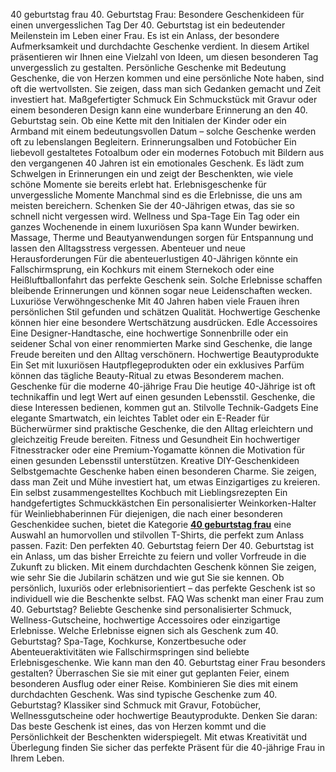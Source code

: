40 geburtstag frau
40. Geburtstag Frau: Besondere Geschenkideen für einen unvergesslichen Tag
Der 40. Geburtstag ist ein bedeutender Meilenstein im Leben einer Frau. Es ist ein Anlass, der besondere Aufmerksamkeit und durchdachte Geschenke verdient. In diesem Artikel präsentieren wir Ihnen eine Vielzahl von Ideen, um diesen besonderen Tag unvergesslich zu gestalten.
Persönliche Geschenke mit Bedeutung
Geschenke, die von Herzen kommen und eine persönliche Note haben, sind oft die wertvollsten. Sie zeigen, dass man sich Gedanken gemacht und Zeit investiert hat.
Maßgefertigter Schmuck
Ein Schmuckstück mit Gravur oder einem besonderen Design kann eine wunderbare Erinnerung an den 40. Geburtstag sein. Ob eine Kette mit den Initialen der Kinder oder ein Armband mit einem bedeutungsvollen Datum – solche Geschenke werden oft zu lebenslangen Begleitern.
Erinnerungsalben und Fotobücher
Ein liebevoll gestaltetes Fotoalbum oder ein modernes Fotobuch mit Bildern aus den vergangenen 40 Jahren ist ein emotionales Geschenk. Es lädt zum Schwelgen in Erinnerungen ein und zeigt der Beschenkten, wie viele schöne Momente sie bereits erlebt hat.
Erlebnisgeschenke für unvergessliche Momente
Manchmal sind es die Erlebnisse, die uns am meisten bereichern. Schenken Sie der 40-Jährigen etwas, das sie so schnell nicht vergessen wird.
Wellness und Spa-Tage
Ein Tag oder ein ganzes Wochenende in einem luxuriösen Spa kann Wunder bewirken. Massage, Therme und Beautyanwendungen sorgen für Entspannung und lassen den Alltagsstress vergessen.
Abenteuer und neue Herausforderungen
Für die abenteuerlustigen 40-Jährigen könnte ein Fallschirmsprung, ein Kochkurs mit einem Sternekoch oder eine Heißluftballonfahrt das perfekte Geschenk sein. Solche Erlebnisse schaffen bleibende Erinnerungen und können sogar neue Leidenschaften wecken.
Luxuriöse Verwöhngeschenke
Mit 40 Jahren haben viele Frauen ihren persönlichen Stil gefunden und schätzen Qualität. Hochwertige Geschenke können hier eine besondere Wertschätzung ausdrücken.
Edle Accessoires
Eine Designer-Handtasche, eine hochwertige Sonnenbrille oder ein seidener Schal von einer renommierten Marke sind Geschenke, die lange Freude bereiten und den Alltag verschönern.
Hochwertige Beautyprodukte
Ein Set mit luxuriösen Hautpflegeprodukten oder ein exklusives Parfüm können das tägliche Beauty-Ritual zu etwas Besonderem machen.
Geschenke für die moderne 40-jährige Frau
Die heutige 40-Jährige ist oft technikaffin und legt Wert auf einen gesunden Lebensstil. Geschenke, die diese Interessen bedienen, kommen gut an.
Stilvolle Technik-Gadgets
Eine elegante Smartwatch, ein leichtes Tablet oder ein E-Reader für Bücherwürmer sind praktische Geschenke, die den Alltag erleichtern und gleichzeitig Freude bereiten.
Fitness und Gesundheit
Ein hochwertiger Fitnesstracker oder eine Premium-Yogamatte können die Motivation für einen gesunden Lebensstil unterstützen.
Kreative DIY-Geschenkideen
Selbstgemachte Geschenke haben einen besonderen Charme. Sie zeigen, dass man Zeit und Mühe investiert hat, um etwas Einzigartiges zu kreieren.
Ein selbst zusammengestelltes Kochbuch mit Lieblingsrezepten
Ein handgefertigtes Schmuckkästchen
Ein personalisierter Weinkorken-Halter für Weinliebhaberinnen
Für diejenigen, die nach einer besonderen Geschenkidee suchen, bietet die Kategorie **[40 geburtstag frau](https://40geburtstag.de/product-categories/t-shirts)** eine Auswahl an humorvollen und stilvollen T-Shirts, die perfekt zum Anlass passen.
Fazit: Den perfekten 40. Geburtstag feiern
Der 40. Geburtstag ist ein Anlass, um das bisher Erreichte zu feiern und voller Vorfreude in die Zukunft zu blicken. Mit einem durchdachten Geschenk können Sie zeigen, wie sehr Sie die Jubilarin schätzen und wie gut Sie sie kennen. Ob persönlich, luxuriös oder erlebnisorientiert – das perfekte Geschenk ist so individuell wie die Beschenkte selbst.
FAQ
Was schenkt man einer Frau zum 40. Geburtstag? Beliebte Geschenke sind personalisierter Schmuck, Wellness-Gutscheine, hochwertige Accessoires oder einzigartige Erlebnisse.
Welche Erlebnisse eignen sich als Geschenk zum 40. Geburtstag? Spa-Tage, Kochkurse, Konzertbesuche oder Abenteueraktivitäten wie Fallschirmspringen sind beliebte Erlebnisgeschenke.
Wie kann man den 40. Geburtstag einer Frau besonders gestalten? Überraschen Sie sie mit einer gut geplanten Feier, einem besonderen Ausflug oder einer Reise. Kombinieren Sie dies mit einem durchdachten Geschenk.
Was sind typische Geschenke zum 40. Geburtstag? Klassiker sind Schmuck mit Gravur, Fotobücher, Wellnessgutscheine oder hochwertige Beautyprodukte.
Denken Sie daran: Das beste Geschenk ist eines, das von Herzen kommt und die Persönlichkeit der Beschenkten widerspiegelt. Mit etwas Kreativität und Überlegung finden Sie sicher das perfekte Präsent für die 40-jährige Frau in Ihrem Leben.

